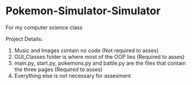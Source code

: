 # Pokemon-Simulator-Simulator
For my computer science class

Project Details:
1. Music and Images contain no code (Not required to asses)
2. GUI_Classes folder is where most of the OOP lies (Required to asses)
3. main.py, start.py, pokemons.py and battle.py are the files that contain the three pages (Required to asses)
4. Everything else is not necessary for assesment

